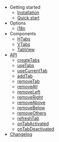 - Getting started
  - [Installation](installation.md 'vue-nav-tab | Installation')
  - [Quick start](quick-start.md 'vue-nav-tab | Quick start')
- Options
  - [i18n](options.md 'vue-nav-tab | Options')
- Components
  - [HTabs](nav.md#htabs 'vue-nav-tab | HTabs')
  - [VTabs](nav.md#vtabs 'vue-nav-tab | VTabs')
  - [TabView](tabview.md 'vue-nav-tab | TabView')
- [API](api.md 'vue-nav-tab | API')
  - [createTabs](api.md#createtabs 'vue-nav-tab | createTabs')
  - [useTabs](api.md#usetabs 'vue-nav-tab | useTabs')
  - [useCurrentTab](api.md#usecurrenttab 'vue-nav-tab | useCurrentTab')
  - [addTab](api.md#addtab 'vue-nav-tab | addTab')
  - [removeTab](api.md#removetab 'vue-nav-tab | removeTab')
  - [removeAll](api.md#removeall 'vue-nav-tab | removeAll')
  - [removeLeft](api.md#removeleft 'vue-nav-tab | removeLeft')
  - [removeRight](api.md#removeright 'vue-nav-tab | removeRight')
  - [removeAbove](api.md#removeabove 'vue-nav-tab | removeAbove')
  - [removeBelow](api.md#removebelow 'vue-nav-tab | removeBelow')
  - [removeOthers](api.md#removeothers 'vue-nav-tab | removeOthers')
  - [refreshTab](api.md#refreshtab 'vue-nav-tab | refreshTab')
  - [onTabActivated](api.md#onTabActivated 'vue-nav-tab | onTabActivated')
  - [onTabDeactivated](api.md#onTabDeactivated 'vue-nav-tab | onTabDeactivated')
- [Changelog](changelog.md 'vue-nav-tab | Changelog')

